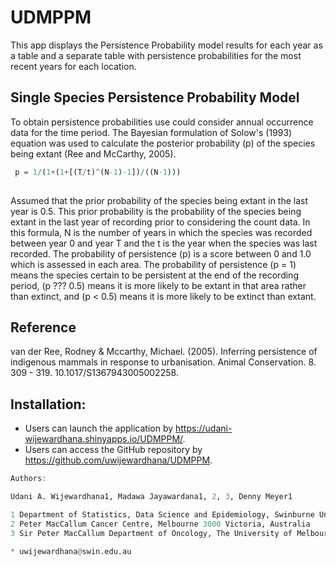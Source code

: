 # UDMPPM

This app displays the Persistence Probability model results for each year as a table and a separate table with persistence probabilities for the most recent years for each location.

## Single Species Persistence Probability Model

To obtain persistence probabilities use could consider annual occurrence data for the time period. The Bayesian formulation of Solow's (1993) equation was used to calculate the posterior probability (p) of the species being extant (Ree and McCarthy, 2005).

```r
 p = 1/(1+(1+[(T/t)^(N-1)-1])/((N-1)))
 
```

Assumed that the prior probability of the species being extant in the last year is 0.5. This prior probability is the probability of the species being extant in the last year of recording prior to considering the count data. In this formula, N is the number of years in which the species was recorded between year 0 and year T and the t is the year when the species was last recorded. The probability of persistence (p) is a score between 0 and 1.0 which is assessed in each area. The probability of persistence (p = 1) means the species  certain to be persistent at the end of the recording period, (p ??? 0.5) means it is more likely to be extant in that area rather than extinct, and (p < 0.5) means it is more likely to be extinct than extant.

## Reference

van der Ree, Rodney & Mccarthy, Michael. (2005). Inferring persistence of indigenous mammals in response to urbanisation. Animal Conservation. 8. 309 - 319. 10.1017/S1367943005002258. 

## Installation:

- Users can launch the application by https://udani-wijewardhana.shinyapps.io/UDMPPM/.
- Users can access the GitHub repository by https://github.com/uwijewardhana/UDMPPM.

```r
Authors:

Udani A. Wijewardhana1, Madawa Jayawardana1, 2, 3, Denny Meyer1

1 Department of Statistics, Data Science and Epidemiology, Swinburne University of Technology, Hawthorn, Victoria, Australia
2 Peter MacCallum Cancer Centre, Melbourne 3000 Victoria, Australia
3 Sir Peter MacCallum Department of Oncology, The University of Melbourne, Parkville 3010 Victoria, Australia

* uwijewardhana@swin.edu.au
```

